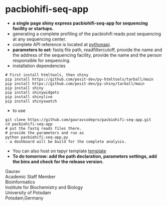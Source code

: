 # pacbiohifi-seq-app
- **a single page shiny express pacbiohifi-seq-app for sequencing facility or startups.**
- generating a complete profiling of the pacbiohifi reads post sequencing at any sequencing center.
- complete API reference is located at [pythonapi](https://shiny.posit.co/py/api/).
- **parameters to set**: fastq file path, readfiltercutoff, provide the name and the address of the sequencing facility, provide the name and the person responsible for sequencing.
- installation dependencies
```
# First install htmltools, then shiny
pip install https://github.com/posit-dev/py-htmltools/tarball/main
pip install https://github.com/posit-dev/py-shiny/tarball/main
pip install shiny
pip install shinywidgets
pip install shinylive
pip install shinyswatch
```
- to use
```
git clone https://github.com/gauravcodepro/pacbiohifi-seq-app.git
cd pacbiohifi-seq-app
# put the fastq reads files there.
# provide the parameters and run as 
python pacbiohifi-seq-app.py
- a dashboard will be build for the complete analysis.
```
- You can also host on tapyr template [template](https://github.com/Appsilon/tapyr-template)
- **To do tomorrow: add the path declaration, parameters settings, add the bins and check for the release version.**

Gaurav \
Academic Staff Member \
Bioinformatics \
Institute for Biochemistry and Biology \
University of Potsdam \
Potsdam,Germany

